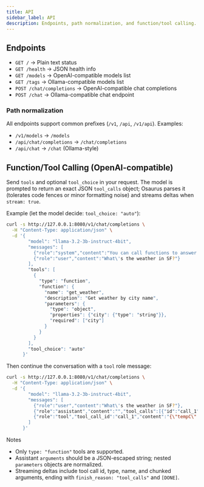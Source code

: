 ```yaml
---
title: API
sidebar_label: API
description: Endpoints, path normalization, and function/tool calling.
---
```


## Endpoints

- `GET /` → Plain text status
- `GET /health` → JSON health info
- `GET /models` → OpenAI-compatible models list
- `GET /tags` → Ollama-compatible models list
- `POST /chat/completions` → OpenAI-compatible chat completions
- `POST /chat` → Ollama-compatible chat endpoint

### Path normalization

All endpoints support common prefixes (`/v1`, `/api`, `/v1/api`). Examples:

- `/v1/models` → `/models`
- `/api/chat/completions` → `/chat/completions`
- `/api/chat` → `/chat` (Ollama-style)

## Function/Tool Calling (OpenAI-compatible)

Send `tools` and optional `tool_choice` in your request. The model is prompted to return an exact JSON `tool_calls` object; Osaurus parses it (tolerates code fences or minor formatting noise) and streams deltas when `stream: true`.

Example (let the model decide: `tool_choice: "auto"`):

```bash
curl -s http://127.0.0.1:8080/v1/chat/completions \
  -H "Content-Type: application/json" \
  -d '{
        "model": "llama-3.2-3b-instruct-4bit",
        "messages": [
          {"role":"system","content":"You can call functions to answer queries succinctly."},
          {"role":"user","content":"What\'s the weather in SF?"}
        ],
        "tools": [
          {
            "type": "function",
            "function": {
              "name": "get_weather",
              "description": "Get weather by city name",
              "parameters": {
                "type": "object",
                "properties": {"city": {"type": "string"}},
                "required": ["city"]
              }
            }
          }
        ],
        "tool_choice": "auto"
      }'
```

Then continue the conversation with a `tool` role message:

```bash
curl -s http://127.0.0.1:8080/v1/chat/completions \
  -H "Content-Type: application/json" \
  -d '{
        "model": "llama-3.2-3b-instruct-4bit",
        "messages": [
          {"role":"user","content":"What\'s the weather in SF?"},
          {"role":"assistant","content":"","tool_calls":[{"id":"call_1","type":"function","function":{"name":"get_weather","arguments":"{\"city\":\"SF\"}"}}]},
          {"role":"tool","tool_call_id":"call_1","content":"{\"tempC\":18,\"conditions\":\"Foggy\"}"}
        ]
      }'
```

Notes

- Only `type: "function"` tools are supported.
- Assistant `arguments` should be a JSON-escaped string; nested `parameters` objects are normalized.
- Streaming deltas include tool call id, type, name, and chunked arguments, ending with `finish_reason: "tool_calls"` and `[DONE]`.

